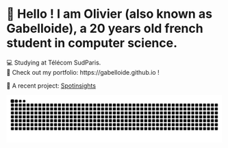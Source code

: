 <h1>👋 Hello ! I am Olivier (also known as Gabelloide), a 20 years old french student in computer science.</h1>
💻 Studying at Télécom SudParis.<br>🧧 Check out my portfolio: https://gabelloide.github.io !

💠 A recent project: [Spotinsights](https://gabelloide.github.io/pages/spotinsights.html)

![Snake animation](https://github.com/Gabelloide/Gabelloide/blob/output/github-contribution-grid-snake-dark.svg)

